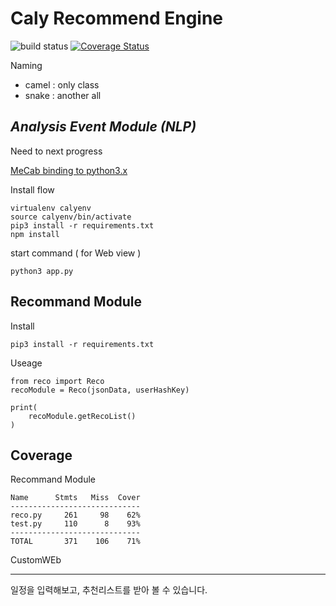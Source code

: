 Caly Recommend Engine 
=========
![build status](https://travis-ci.org/CalyFactory/caly-recommend-system.svg)
[![Coverage Status](https://coveralls.io/repos/github/CalyFactory/caly-recommend-system/badge.svg?branch=recommender)](https://coveralls.io/github/CalyFactory/caly-recommend-system?branch=recommender)


Naming
* camel : only class
* snake : another all


***Analysis Event Module (NLP)***
---

Need to next progress

[MeCab binding to python3.x](https://bitbucket.org/eunjeon/mecab-python-0.996)

Install flow

```
virtualenv calyenv
source calyenv/bin/activate
pip3 install -r requirements.txt
npm install
```

start command ( for Web view )

```
python3 app.py
```

Recommand Module
---

Install
```
pip3 install -r requirements.txt
```

Useage
```
from reco import Reco
recoModule = Reco(jsonData, userHashKey)

print(
    recoModule.getRecoList()
)
```



Coverage
---

Recommand Module

```
Name      Stmts   Miss  Cover
-----------------------------
reco.py     261     98    62%
test.py     110      8    93%
-----------------------------
TOTAL       371    106    71%
```


CustomWEb
___

일정을 입력해보고, 추천리스트를 받아 볼 수 있습니다.